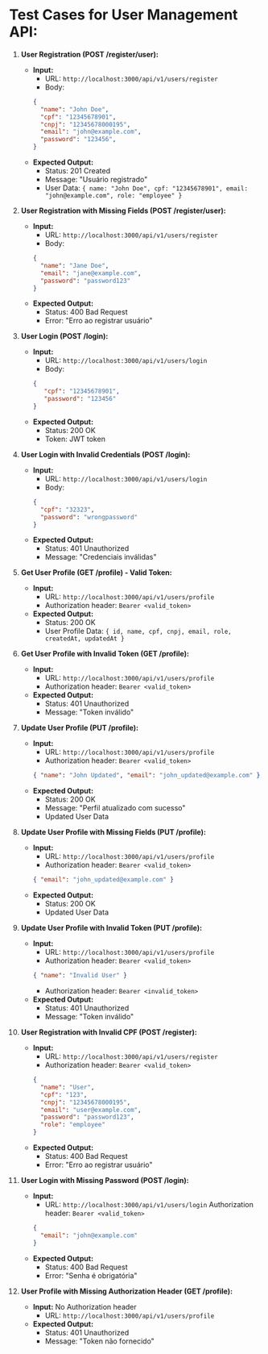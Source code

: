 # Test Cases for User Management API:

1. **User Registration (POST /register/user):**
   - **Input:**
      - URL: `http://localhost:3000/api/v1/users/register`
      - Body:
     ```json
     { 
       "name": "John Doe", 
       "cpf": "12345678901", 
       "cnpj": "12345678000195", 
       "email": "john@example.com", 
       "password": "123456", 
     }
     ```
   - **Expected Output:** 
     - Status: 201 Created
     - Message: "Usuário registrado"
     - User Data: `{ name: "John Doe", cpf: "12345678901", email: "john@example.com", role: "employee" }`

2. **User Registration with Missing Fields (POST /register/user):**
   - **Input:** 
      - URL: `http://localhost:3000/api/v1/users/register`
      - Body:
     ```json
     { 
       "name": "Jane Doe", 
       "email": "jane@example.com", 
       "password": "password123" 
     }
     ```
   - **Expected Output:** 
     - Status: 400 Bad Request
     - Error: "Erro ao registrar usuário"

3. **User Login (POST /login):**
   - **Input:** 
      - URL: `http://localhost:3000/api/v1/users/login`
      - Body:
     ```json
     { 
        "cpf": "12345678901", 
        "password": "123456"
     }
     ```
   - **Expected Output:** 
     - Status: 200 OK
     - Token: JWT token

4. **User Login with Invalid Credentials (POST /login):**
   - **Input:** 
      - URL: `http://localhost:3000/api/v1/users/login`
      - Body:
     ```json
     { 
       "cpf": "32323", 
       "password": "wrongpassword" 
     }
     ```
   - **Expected Output:** 
     - Status: 401 Unauthorized
     - Message: "Credenciais inválidas"

5. **Get User Profile (GET /profile) - Valid Token:**
   - **Input:** 
     - URL: `http://localhost:3000/api/v1/users/profile`
     - Authorization header: `Bearer <valid_token>`
   - **Expected Output:** 
     - Status: 200 OK
     - User Profile Data: `{ id, name, cpf, cnpj, email, role, createdAt, updatedAt }`

6. **Get User Profile with Invalid Token (GET /profile):**
   - **Input:** 
     - URL: `http://localhost:3000/api/v1/users/profile`
     - Authorization header: `Bearer <valid_token>`
   - **Expected Output:** 
     - Status: 401 Unauthorized
     - Message: "Token inválido"

7. **Update User Profile (PUT /profile):**
   - **Input:**
      - URL: `http://localhost:3000/api/v1/users/profile`
      - Authorization header: `Bearer <valid_token>` 
     ```json
     { "name": "John Updated", "email": "john_updated@example.com" }
     ```
   - **Expected Output:** 
     - Status: 200 OK
     - Message: "Perfil atualizado com sucesso"
     - Updated User Data

8. **Update User Profile with Missing Fields (PUT /profile):**
   - **Input:** 
      - URL: `http://localhost:3000/api/v1/users/profile`
      - Authorization header: `Bearer <valid_token>`
     ```json
     { "email": "john_updated@example.com" }
     ```
   - **Expected Output:** 
     - Status: 200 OK
     - Updated User Data

9. **Update User Profile with Invalid Token (PUT /profile):**
   - **Input:**
      - URL: `http://localhost:3000/api/v1/users/profile`
      - Authorization header: `Bearer <valid_token>` 
     ```json
     { "name": "Invalid User" }
     ```
     - Authorization header: `Bearer <invalid_token>`
   - **Expected Output:** 
     - Status: 401 Unauthorized
     - Message: "Token inválido"

10. **User Registration with Invalid CPF (POST /register):**
    - **Input:** 
      - URL: `http://localhost:3000/api/v1/users/register`
      - Authorization header: `Bearer <valid_token>`
      ```json
      { 
        "name": "User", 
        "cpf": "123", 
        "cnpj": "12345678000195", 
        "email": "user@example.com", 
        "password": "password123", 
        "role": "employee" 
      }
      ```
    - **Expected Output:** 
      - Status: 400 Bad Request
      - Error: "Erro ao registrar usuário"

11. **User Login with Missing Password (POST /login):**
    - **Input:** 
      - URL: `http://localhost:3000/api/v1/users/login`
       Authorization header: `Bearer <valid_token>`
      ```json
      { 
        "email": "john@example.com" 
      }
      ```
    - **Expected Output:** 
      - Status: 400 Bad Request
      - Error: "Senha é obrigatória"

12. **User Profile with Missing Authorization Header (GET /profile):**
    - **Input:** No Authorization header
      - URL: `http://localhost:3000/api/v1/users/profile`
    - **Expected Output:** 
      - Status: 401 Unauthorized
      - Message: "Token não fornecido"
